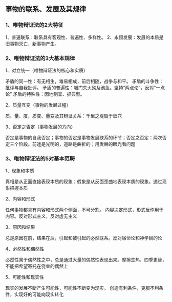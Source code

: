 ## 事物的联系、发展及其规律

### 1、唯物辩证法的2大特征

1、普遍联系：联系具有客观性、普遍性、多样性。
2、永恒发展：发展的本质是旧事物灭亡，新事物产生。

### 2、唯物辩证法的3大基本规律

1、对立统一（唯物辩证法的核心和实质）

矛盾的同一性：有无相生，难易相成，前后相随，战争与和平。
矛盾的斗争性：批评与自我批评。
矛盾的普遍性：城门失火殃及池鱼。坚持“两点论”，反对“一点论”
矛盾的特殊性：因地制宜、抓典型。

2、质量互变（事物的发展过程）

质、量、度，质变、量变及其辩证关系：千里之堤毁于蚁穴

3、否定之否定（事物发展的方向）

否定是事物的自我否定；事物的否定是事物发展联系的环节；否定之否定：两次否定三个阶段。前途是光明的，道路是曲折的；用发展的眼光看问题

### 3、唯物辩证法的5对基本范畴

1、现象和本质

真相是从正面直接表现本质的现象；假象是从反面歪曲地表现本质的现象。透过现象把握本质

2、内容和形式

任何事物都具有内容和形式两个侧面，不可分割。
内容决定形式，形式反作用于内容。反对形式主义，反对虚无主义

3、原因和结果

总是原因在前，结果在后，引起和被引起的必然联系。反对宿命论和神学目的论

4、必然性和偶然性

必然性寓于偶然性之中，总是通过大量的偶然性表现出来。摩擦生热、四季更替，不能把希望寄托在侥幸的偶然上

5、可能性和现实性

现实的发展不断产生可能性，可能性不断变为现实。
创造有利条件，克服不利条件，实现好的可能向现实转化
